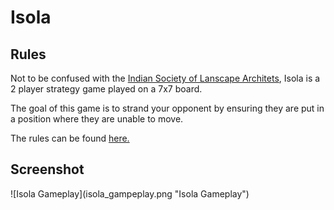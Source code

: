 <h1>Isola</h1>
<h2>Rules</h2>
<p>Not to be confused with the <a href="http://www.isola.org.in/site/">Indian Society of Lanscape Architets</a>, Isola is a 2 player strategy game played on a 7x7 board.</p> 
<p>The goal of this game is to strand your opponent by ensuring they are put in a position where they are unable to move.</p>
<p>The rules can be found <a href="http://www.cs.umb.edu/~yunxu/isola/rules.html">here.</a></p>

<h2>Screenshot</h2>
![Isola Gameplay](isola_gampeplay.png "Isola Gameplay")
